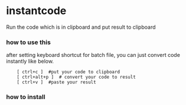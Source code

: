 # instantcode
Run the code which is in clipboard and put result to clipboard


### how to use this
after setting keyboard shortcut for batch file, 
you can just convert code instantly like below.

        [ ctrl+c ]  #put your code to clipboard 
        [ ctrl+alt+p ]  # convert your code to result
        [ ctrl+v ]  #paste your result  


### how to install
